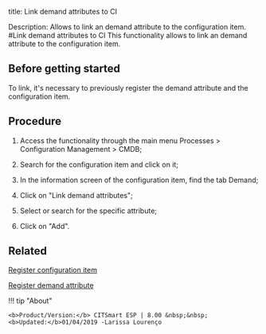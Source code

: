 title: Link demand attributes to CI

Description: Allows to link an demand attribute to the configuration item.
#Link demand attributes to CI
This functionality allows to link an demand attribute to the configuration item.

Before getting started
--------------------------

To link, it's necessary to previously register the demand attribute and the
configuration item.

Procedure
-------------

1.  Access the functionality through the main menu Processes \> Configuration
    Management \> CMDB;

2.  Search for the configuration item and click on it;

3.  In the information screen of the configuration item, find the tab Demand;

4.  Click on "Link demand attributes";

5.  Select or search for the specific attribute;

6.  Click on "Add".

Related
-----------

[Register configuration item](/en-us/citsmart-esp-8/processes/configuration/use/register-CI.html)

[Register demand attribute](/en-us/citsmart-esp-8/processes/demand/use/register-demand-attribute.html)

!!! tip "About"

    <b>Product/Version:</b> CITSmart ESP | 8.00 &nbsp;&nbsp;
    <b>Updated:</b>01/04/2019 -Larissa Lourenço

